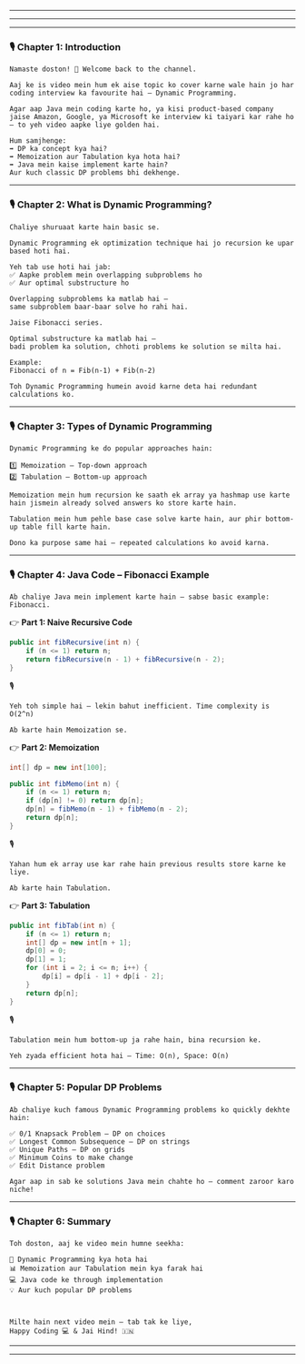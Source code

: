 
---



---



---

### 🎙️ **Chapter 1: Introduction**

```
Namaste doston! 👋 Welcome back to the channel.

Aaj ke is video mein hum ek aise topic ko cover karne wale hain jo har coding interview ka favourite hai – Dynamic Programming.

Agar aap Java mein coding karte ho, ya kisi product-based company jaise Amazon, Google, ya Microsoft ke interview ki taiyari kar rahe ho — to yeh video aapke liye golden hai.

Hum samjhenge:
➡️ DP ka concept kya hai?
➡️ Memoization aur Tabulation kya hota hai?
➡️ Java mein kaise implement karte hain?
Aur kuch classic DP problems bhi dekhenge.
```

---

### 🎙️ **Chapter 2: What is Dynamic Programming?**

```
Chaliye shuruaat karte hain basic se.

Dynamic Programming ek optimization technique hai jo recursion ke upar based hoti hai.

Yeh tab use hoti hai jab:
✅ Aapke problem mein overlapping subproblems ho
✅ Aur optimal substructure ho

Overlapping subproblems ka matlab hai —
same subproblem baar-baar solve ho rahi hai.

Jaise Fibonacci series.

Optimal substructure ka matlab hai —
badi problem ka solution, chhoti problems ke solution se milta hai.

Example:
Fibonacci of n = Fib(n-1) + Fib(n-2)

Toh Dynamic Programming humein avoid karne deta hai redundant calculations ko.
```

---

### 🎙️ **Chapter 3: Types of Dynamic Programming**

```
Dynamic Programming ke do popular approaches hain:

1️⃣ Memoization – Top-down approach
2️⃣ Tabulation – Bottom-up approach

Memoization mein hum recursion ke saath ek array ya hashmap use karte hain jismein already solved answers ko store karte hain.

Tabulation mein hum pehle base case solve karte hain, aur phir bottom-up table fill karte hain.

Dono ka purpose same hai — repeated calculations ko avoid karna.
```

---

### 🎙️ **Chapter 4: Java Code – Fibonacci Example**

```
Ab chaliye Java mein implement karte hain — sabse basic example: Fibonacci.
```

👉 **Part 1: Naive Recursive Code**

```java
public int fibRecursive(int n) {
    if (n <= 1) return n;
    return fibRecursive(n - 1) + fibRecursive(n - 2);
}
```

🎙️

```
Yeh toh simple hai — lekin bahut inefficient. Time complexity is O(2^n)

Ab karte hain Memoization se.
```

👉 **Part 2: Memoization**

```java
int[] dp = new int[100];

public int fibMemo(int n) {
    if (n <= 1) return n;
    if (dp[n] != 0) return dp[n];
    dp[n] = fibMemo(n - 1) + fibMemo(n - 2);
    return dp[n];
}
```

🎙️

```
Yahan hum ek array use kar rahe hain previous results store karne ke liye.

Ab karte hain Tabulation.
```

👉 **Part 3: Tabulation**

```java
public int fibTab(int n) {
    if (n <= 1) return n;
    int[] dp = new int[n + 1];
    dp[0] = 0;
    dp[1] = 1;
    for (int i = 2; i <= n; i++) {
        dp[i] = dp[i - 1] + dp[i - 2];
    }
    return dp[n];
}
```

🎙️

```
Tabulation mein hum bottom-up ja rahe hain, bina recursion ke.

Yeh zyada efficient hota hai — Time: O(n), Space: O(n)
```

---

### 🎙️ **Chapter 5: Popular DP Problems**

```
Ab chaliye kuch famous Dynamic Programming problems ko quickly dekhte hain:

✅ 0/1 Knapsack Problem – DP on choices
✅ Longest Common Subsequence – DP on strings
✅ Unique Paths – DP on grids
✅ Minimum Coins to make change
✅ Edit Distance problem

Agar aap in sab ke solutions Java mein chahte ho — comment zaroor karo niche!
```

---

### 🎙️ **Chapter 6: Summary**

```
Toh doston, aaj ke video mein humne seekha:

🔁 Dynamic Programming kya hota hai
📊 Memoization aur Tabulation mein kya farak hai
💻 Java code ke through implementation
💡 Aur kuch popular DP problems



Milte hain next video mein — tab tak ke liye,
Happy Coding 💻 & Jai Hind! 🇮🇳
```

---


---
